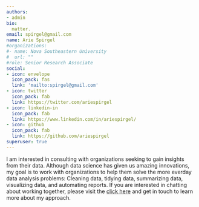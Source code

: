 ```yaml
---
authors:
- admin
bio: 
  matter.
email: spirgel@gmail.com
name: Arie Spirgel
#organizations:
#- name: Nova Southeastern University
#  url: ""
#role: Senior Research Associate
social:
- icon: envelope
  icon_pack: fas
  link: 'mailto:spirgel@gmail.com'
- icon: twitter
  icon_pack: fab
  link: https://twitter.com/ariespirgel
- icon: linkedin-in
  icon_pack: fab
  link: https://www.linkedin.com/in/ariespirgel/
- icon: github
  icon_pack: fab
  link: https://github.com/ariespirgel
superuser: true
---
```


I am interested in consulting with organizations seeking to gain insights from their data. Although data science has given us amazing innovations, my goal is to work with organizations to help them solve the more everday data analysis problems: Cleaning data, tidying data, summarizing data, visualizing data, and automating reports. If you are interested in chatting about working together, please visit the [click here](/about) and get in touch to learn more about my approach.

